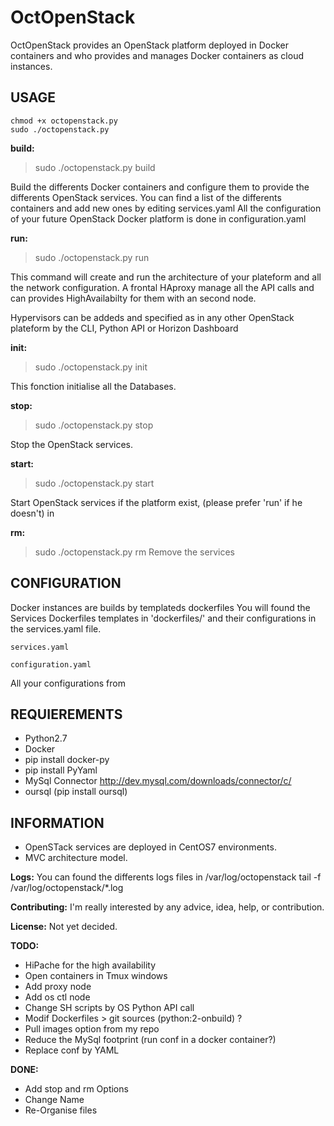 OctOpenStack
============

OctOpenStack provides an OpenStack platform deployed in Docker containers and who provides and manages Docker containers as cloud instances.

USAGE
------
	chmod +x octopenstack.py
	sudo ./octopenstack.py

**build:**
> sudo ./octopenstack.py build

Build the differents Docker containers and configure them to provide the differents OpenStack services.
You can find a list of the differents containers and add new ones by editing services.yaml
All the configuration of your future OpenStack Docker platform is done in configuration.yaml

**run:**
> sudo ./octopenstack.py run

This command will create and run the architecture of your plateform and all the network configuration.
A frontal HAproxy manage all the API calls and can provides HighAvailabilty for them with an second node.

Hypervisors can be addeds and specified as in any other OpenStack plateform by the CLI, Python API or Horizon Dashboard

**init:**
> sudo ./octopenstack.py init

This fonction initialise all the Databases.

**stop:**
> sudo ./octopenstack.py stop

Stop the OpenStack services.

**start:**
> sudo ./octopenstack.py start

Start OpenStack services if the platform exist, (please prefer 'run' if he doesn't)
in

**rm:**
> sudo ./octopenstack.py rm
Remove the services


CONFIGURATION
-------------
Docker instances are builds by templateds dockerfiles
You will found the Services Dockerfiles templates in 'dockerfiles/' and their configurations in the services.yaml file.

	services.yaml

	configuration.yaml

All your configurations from 


REQUIEREMENTS
-------------
- Python2.7
- Docker
- pip install docker-py
- pip install PyYaml
- MySql Connector http://dev.mysql.com/downloads/connector/c/
- oursql (pip install oursql)


INFORMATION
-----------
- OpenSTack services are deployed in CentOS7 environments.
- MVC architecture model.

**Logs:**
You can found the differents logs files in /var/log/octopenstack
	tail -f /var/log/octopenstack/*.log

**Contributing:**
I'm really interested by any advice, idea, help, or contribution.

**License:**
Not yet decided.

**TODO:**
- HiPache for the high availability
- Open containers in Tmux windows
- Add proxy node
- Add os ctl node
- Change SH scripts by OS Python API call
- Modif Dockerfiles > git sources (python:2-onbuild) ?
- Pull images option from my repo
- Reduce the MySql footprint (run conf in a docker container?)
- Replace conf by YAML

**DONE:**
- Add stop and rm Options
- Change Name
- Re-Organise files